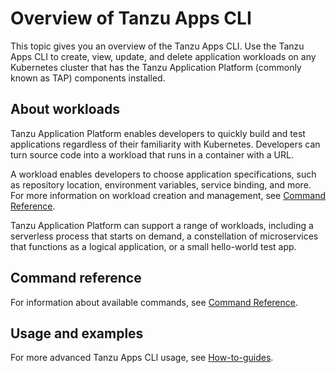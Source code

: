 # Overview of Tanzu Apps CLI

This topic gives you an overview of the Tanzu Apps CLI. Use the Tanzu Apps CLI to create, view,
update, and delete application workloads on any Kubernetes cluster that has the Tanzu Application
Platform (commonly known as TAP) components installed.

## <a id='about'></a>About workloads

Tanzu Application Platform enables developers to quickly build and test applications regardless of their familiarity with Kubernetes.
Developers can turn source code into a workload that runs in a container with a URL.

A workload enables developers to choose application specifications, such as repository location, environment variables, service binding, and more.
For more information on workload creation and management, see [Command Reference](command-reference.md).

Tanzu Application Platform can support a range of workloads, including a serverless process that starts on demand, a constellation of microservices that functions as a logical application, or a small hello-world test app.

## <a id='command-reference'></a>Command reference

For information about available commands, see [Command Reference](command-reference.md).

## <a id='usage-and-examples'></a>Usage and examples

For more advanced Tanzu Apps CLI usage, see [How-to-guides](how-to-guides.hbs.md).
